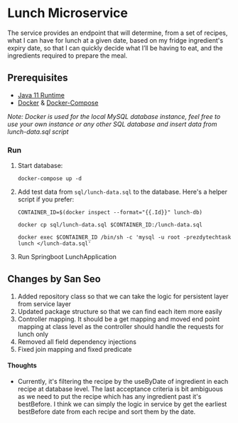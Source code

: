 # Lunch Microservice

The service provides an endpoint that will determine, from a set of recipes, what I can have for lunch at a given date, based on my fridge ingredient's expiry date, so that I can quickly decide what I’ll be having to eat, and the ingredients required to prepare the meal.

## Prerequisites

* [Java 11 Runtime](https://www.oracle.com/java/technologies/javase-jdk11-downloads.html)
* [Docker](https://docs.docker.com/get-docker/) & [Docker-Compose](https://docs.docker.com/compose/install/)

*Note: Docker is used for the local MySQL database instance, feel free to use your own instance or any other SQL database and insert data from lunch-data.sql script* 


### Run

1. Start database:

    ```
    docker-compose up -d
    ```
   
2. Add test data from  `sql/lunch-data.sql` to the database. Here's a helper script if you prefer:


    ```
    CONTAINER_ID=$(docker inspect --format="{{.Id}}" lunch-db)
    ```
    
    ```
    docker cp sql/lunch-data.sql $CONTAINER_ID:/lunch-data.sql
    ```
    
    ```
    docker exec $CONTAINER_ID /bin/sh -c 'mysql -u root -prezdytechtask lunch </lunch-data.sql'
    ```
    
3. Run Springboot LunchApplication

## Changes by San Seo
1. Added repository class so that we can take the logic for persistent layer from service layer
2. Updated package structure so that we can find each item more easily
3. Controller mapping. It should be a get mapping and moved end point mapping at class level as the controller should handle the requests for lunch only
4. Removed all field dependency injections
5. Fixed join mapping and fixed predicate

#### Thoughts
* Currently, it's filtering the recipe by the useByDate of ingredient in each recipe at database level.
The last acceptance criteria is bit ambiguous as we need to put the recipe which has any ingredient past it's bestBefore. 
I think we can simply the logic in service by get the earliest bestBefore date from each recipe and sort them by the date.
